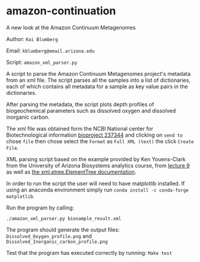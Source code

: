 # amazon-continuation
A new look at the Amazon Continuum Metagenomes


Author: ``Kai Blumberg``

Email: ``kblumberg@email.arizona.edu``

Script: ``amazon_xml_parser.py``

A script to parse the Amazon Continuum Metagenomes project's metadata from an xml file. The script parses all the samples into a list of dictionaries, each of which contains all metadata for a sample as key value pairs in the dictionaries.

After parsing the metadata, the script plots depth profiles of biogeochemical parameters such as dissolved oxygen and dissolved inorganic carbon.

The xml file was obtained form the NCBI National center for Biotechnological information [bioproject 237344](https://www.ncbi.nlm.nih.gov/bioproject/237344) and clicking on ``send to`` chose ``file`` then chose select the ``Format`` as ``Full XML (text)`` the click ``Create File``.

XML parsing script based on the example provided by Ken Youens-Clark from the University of Arizona Biosystems analytics course, from [lecture 9](https://github.com/hurwitzlab/biosys-analytics/blob/master/lectures/09-python-parsing/python-parsing.md) as well as [the xml.etree.ElementTree documentation](https://docs.python.org/2/library/xml.etree.elementtree.html).

In order to run the script the user will need to have matplotlib installed. If using an anaconda environment simply run ``conda install -c conda-forge matplotlib``.

Run the program by calling:

```
./amazon_xml_parser.py biosample_result.xml
```

The program should generate the output files: ``Dissolved_Oxygen_profile.png`` and ``Dissolved_Inorganic_carbon_profile.png``

Test that the program has executed correctly by running: ``Make test``
